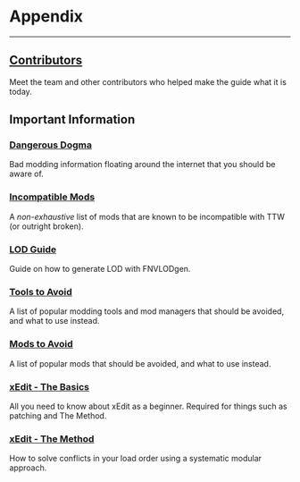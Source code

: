 ﻿# Appendix

---

## [Contributors](contributors)

Meet the team and other contributors who helped make the guide what it is today.

## Important Information

### [Dangerous Dogma](dogma)

Bad modding information floating around the internet that you should be aware of.

### [Incompatible Mods](incompatible)

A _non-exhaustive_ list of mods that are known to be incompatible with TTW (or outright broken).

### [LOD Guide](https://vivanewvegas.moddinglinked.com/lod.html)

Guide on how to generate LOD with FNVLODgen.

### [Tools to Avoid](https://vivanewvegas.moddinglinked.com/avoid-tools.html)

A list of popular modding tools and mod managers that should be avoided, and what to use instead.

### [Mods to Avoid](https://vivanewvegas.moddinglinked.com/avoid-mods.html)

A list of popular mods that should be avoided, and what to use instead.

### [xEdit - The Basics](xedit)

All you need to know about xEdit as a beginner.
Required for things such as patching and The Method.

### [xEdit - The Method](themethod)

How to solve conflicts in your load order using a systematic modular approach.

